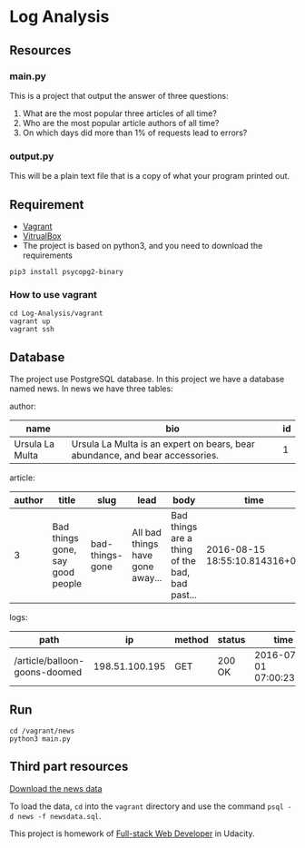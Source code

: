 # Log Analysis

## Resources

### main.py
This is a project that output the answer of three questions:
1. What are the most popular three articles of all time?
2. Who are the most popular article authors of all time?
3. On which days did more than 1% of requests lead to errors?

### output.py
This will be a plain text file that is a copy of what your program printed out.

## Requirement
- [Vagrant](https://www.vagrantup.com/downloads.html)
- [VitrualBox](https://www.virtualbox.org/wiki/Download_Old_Builds_5_1)
- The project is based on python3, and you need to download the requirements
```
pip3 install psycopg2-binary
```

### How to use vagrant
```
cd Log-Analysis/vagrant
vagrant up
vagrant ssh
```

## Database
The project use PostgreSQL database. In this project we have a database named news.
In news we have three tables:

author:

name | bio | id
-----|------|----
Ursula La Multa | Ursula La Multa is an expert on bears, bear abundance, and bear accessories. |  1

article:

author |  title   |      slug       |lead |      body      | time  | id
------ | ------ | ------ | ------ | ------ | ------ | ------
3 | Bad things gone, say good people | bad-things-gone | All bad things have gone away... | Bad things are a thing of the bad, bad past... | 2016-08-15 18:55:10.814316+00 | 23


logs:

path |       ip       | method | status |          time          |   id
------ | ------ | ------ | ------ | ------ | --------
/article/balloon-goons-doomed | 198.51.100.195 | GET    | 200 OK | 2016-07-01 07:00:23+00 | 1678927


## Run
```
cd /vagrant/news
python3 main.py
```

## Third part resources
[Download the news data](https://d17h27t6h515a5.cloudfront.net/topher/2016/August/57b5f748_newsdata/newsdata.zip)

To load the data, `cd` into the `vagrant` directory and use the command `psql -d news -f newsdata.sql`.

This project is homework of [Full-stack Web Developer](https://cn.udacity.com/course/full-stack-web-developer-nanodegree--nd004-cn) in Udacity.
